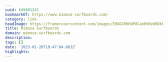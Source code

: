 ```yaml
---
uuid: 645601241
bookmarkOf: https://www.mimosa-surfboards.com/
category: link
headImage: https://framerusercontent.com/images/E9GOCRHHUP8CakHSKeOHDkEQhLw.png
title: Mimosa Surfboards
domain: mimosa-surfboards.com
description:
tags: []
date: '2023-01-26T19:47:04.663Z'
highlights:
---
```




